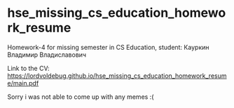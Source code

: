 # hse_missing_cs_education_homework_resume

Homework-4 for missing semester in CS Education, student: Кауркин Владимир Владиславович

Link to the CV: https://lordvoldebug.github.io/hse_missing_cs_education_homework_resume/main.pdf

Sorry i was not able to come up with any memes :(
